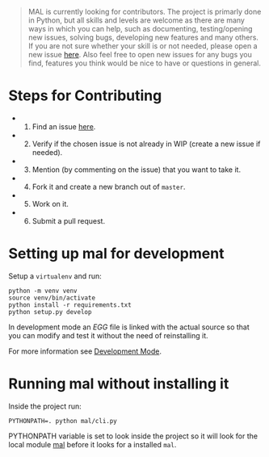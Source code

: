 > MAL is currently looking for contributors. The project is primarly done in Python, but all skills and levels are welcome as there are many ways in which you can help, such as documenting, testing/opening new issues, solving bugs, developing new features and many others. If you are not sure whether your skill is or not needed, please open a new issue [here](https://github.com/ryukinix/mal/issues). Also feel free to open new issues for any bugs you find, features you think would be nice to have or questions in general.

# Steps for Contributing

- 1. Find an issue [here](https://github.com/ryukinix/mal/issues).
- 2. Verify if the chosen issue is not already in WIP (create a new issue if needed).
- 3. Mention (by commenting on the issue) that you want to take it.
- 4. Fork it and create a new branch out of `master`.
- 5. Work on it.
- 6. Submit a pull request.

# Setting up mal for development

Setup a `virtualenv` and run:


```
python -m venv venv
source venv/bin/activate
python install -r requirements.txt
python setup.py develop
```

In development mode an _EGG_ file is linked with the actual source so that you can modify and test it without the need of reinstalling it.

For more information see [Development Mode](http://setuptools.readthedocs.io/en/latest/setuptools.html#development-mode).

# Running mal without installing it

Inside the project run:

```
PYTHONPATH=. python mal/cli.py
```

PYTHONPATH variable is set to look inside the project so it will look for the local module [mal](mal/) before it looks for a installed `mal`.
